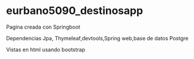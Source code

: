 # eurbano5090_destinosapp
<p>Pagina creada con Springboot</>
<p>Dependencias Jpa, Thymeleaf,devtools,Spring web,base de datos Postgre</>
<p>Vistas en html usando bootstrap</>

